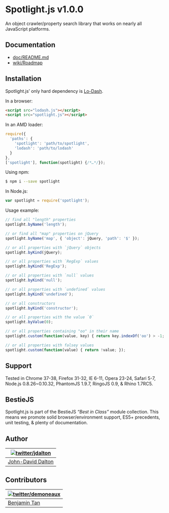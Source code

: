 # Spotlight.js v1.0.0

An object crawler/property search library that works on nearly all JavaScript platforms.

## Documentation

* [doc/README.md](https://github.com/bestiejs/spotlight.js/blob/master/doc/README.md#readme)
* [wiki/Roadmap](https://github.com/bestiejs/spotlight.js/wiki/Roadmap)

## Installation

Spotlight.js’ only hard dependency is [Lo-Dash](https://lodash.com/).

In a browser:

```html
<script src="lodash.js"></script>
<script src="spotlight.js"></script>
```

In an AMD loader:

```js
require({
  'paths': {
    'spotlight': 'path/to/spotlight',
    'lodash': 'path/to/lodash'
  }
},
['spotlight'], function(spotlight) {/*…*/});
```

Using npm:

```bash
$ npm i --save spotlight
```

In Node.js:

```js
var spotlight = require('spotlight');
```

Usage example:

```js
// find all "length" properties
spotlight.byName('length');

// or find all "map" properties on jQuery
spotlight.byName('map', { 'object': jQuery, 'path': '$' });

// or all properties with `jQuery` objects
spotlight.byKind(jQuery);

// or all properties with `RegExp` values
spotlight.byKind('RegExp');

// or all properties with `null` values
spotlight.byKind('null');

// or all properties with `undefined` values
spotlight.byKind('undefined');

// or all constructors
spotlight.byKind('constructor');

// or all properties with the value `0`
spotlight.byValue(0);

// or all properties containing "oo" in their name
spotlight.custom(function(value, key) { return key.indexOf('oo') > -1; });

// or all properties with falsey values
spotlight.custom(function(value) { return !value; });
```

## Support

Tested in Chrome 37-38, Firefox 31-32, IE 6-11, Opera 23-24, Safari 5-7, Node.js 0.8.26~0.10.32, PhantomJS 1.9.7, RingoJS 0.9, & Rhino 1.7RC5.

## BestieJS

Spotlight.js is part of the BestieJS *“Best in Class”* module collection. This means we promote solid browser/environment support, ES5+ precedents, unit testing, & plenty of documentation.

## Author

| [![twitter/jdalton](http://gravatar.com/avatar/299a3d891ff1920b69c364d061007043?s=70)](http://twitter.com/jdalton "Follow @jdalton on Twitter") |
|---|
| [John-David Dalton](http://allyoucanleet.com/) |

## Contributors

| [![twitter/demoneaux](http://gravatar.com/avatar/029b19dba521584d83398ada3ecf6131?s=70)](https://twitter.com/demoneaux "Follow @demoneaux on Twitter") |
|---|
| [Benjamin Tan](http://d10.github.io/) |
